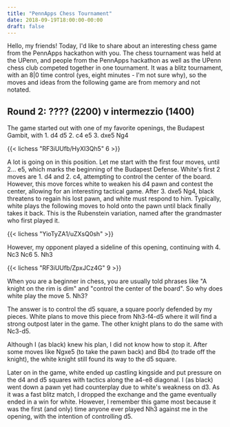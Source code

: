 ```yaml
---
title: "PennApps Chess Tournament"
date: 2018-09-19T18:00:00-00:00
draft: false
---
```


Hello, my friends!  Today, I'd like to share about an interesting chess game from the PennApps hackathon with you.  The chess tournament was held at the UPenn, and people from the PennApps hackathon as well as the UPenn chess club competed together in one tournament.  It was a blitz tournament, with an 8|0 time control (yes, eight minutes - I'm not sure why), so the moves and ideas from the following game are from memory and not notated.

## Round 2:  ???? (2200) v intermezzio (1400)

The game started out with one of my favorite openings, the Budapest Gambit, with 1. d4 d5 2. c4 e5 3. dxe5 Ng4

{{< lichess "RF3iUUfb/HyXI3Qh5" 6 >}}

A lot is going on in this position.  Let me start with the first four moves, until 2... e5, which marks the beginning of the Budapest Defense.
White's first 2 moves are 1. d4 and 2. c4, attempting to control the center of the board. However, this move forces white to weaken his d4 pawn and contest the center, allowing for an interesting tactical game.  After 3. dxe5 Ng4, black threatens to regain his lost pawn, and white must respond to him.
Typically, white plays the following moves to hold onto the pawn until black finally takes it back.  This is the Rubenstein variation, named after the grandmaster who first played it.

{{< lichess "YioTyZA1/uZXsQ0sh" >}}

However, my opponent played a sideline of this opening, continuing with 4. Nc3 Nc6 5. Nh3

{{< lichess "RF3iUUfb/ZpxJCz4G" 9 >}}

When you are a beginner in chess, you are usually told phrases like "A knight on the rim is dim" and "control the center of the board".  So why does white play the move 5. Nh3?

The answer is to control the d5 square, a square poorly defended by my pieces.  White plans to move this piece from Nh3-f4-d5 where it will find a strong outpost later in the game.  The other knight plans to do the same with Nc3-d5.

Although I (as black) knew his plan, I did not know how to stop it.  After some moves like Ngxe5 (to take the pawn back) and Bb4 (to trade off the knight), the white knight still found its way to the d5 square.

Later on in the game, white ended up castling kingside and put pressure on the d4 and d5 squares with tactics along the a4-e8 diagonal.  I (as black) went down a pawn yet had counterplay due to white's weakness on d3.  As it was a fast blitz match, I dropped the exchange and the game eventually ended in a win for white.  However, I remember this game most because it was the first (and only) time anyone ever played Nh3 against me in the opening, with the intention of controlling d5.
